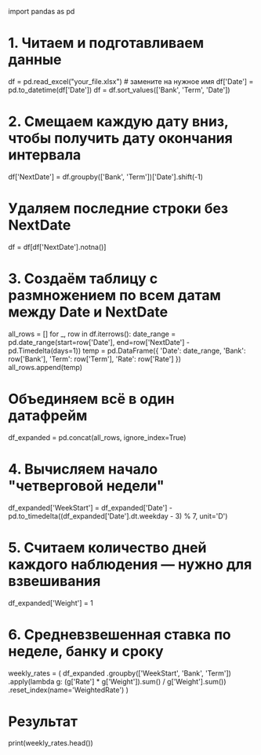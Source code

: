 import pandas as pd

# 1. Читаем и подготавливаем данные
df = pd.read_excel("your_file.xlsx")  # замените на нужное имя
df['Date'] = pd.to_datetime(df['Date'])
df = df.sort_values(['Bank', 'Term', 'Date'])

# 2. Смещаем каждую дату вниз, чтобы получить дату окончания интервала
df['NextDate'] = df.groupby(['Bank', 'Term'])['Date'].shift(-1)

# Удаляем последние строки без NextDate
df = df[df['NextDate'].notna()]

# 3. Создаём таблицу с размножением по всем датам между Date и NextDate
all_rows = []
for _, row in df.iterrows():
    date_range = pd.date_range(start=row['Date'], end=row['NextDate'] - pd.Timedelta(days=1))
    temp = pd.DataFrame({
        'Date': date_range,
        'Bank': row['Bank'],
        'Term': row['Term'],
        'Rate': row['Rate']
    })
    all_rows.append(temp)

# Объединяем всё в один датафрейм
df_expanded = pd.concat(all_rows, ignore_index=True)

# 4. Вычисляем начало "четверговой недели"
df_expanded['WeekStart'] = df_expanded['Date'] - pd.to_timedelta((df_expanded['Date'].dt.weekday - 3) % 7, unit='D')

# 5. Считаем количество дней каждого наблюдения — нужно для взвешивания
df_expanded['Weight'] = 1

# 6. Средневзвешенная ставка по неделе, банку и сроку
weekly_rates = (
    df_expanded
    .groupby(['WeekStart', 'Bank', 'Term'])
    .apply(lambda g: (g['Rate'] * g['Weight']).sum() / g['Weight'].sum())
    .reset_index(name='WeightedRate')
)

# Результат
print(weekly_rates.head())
